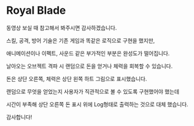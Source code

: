 # Royal Blade
 
동영상 보실 때 참고해서 봐주시면 감사하겠습니다.



스킬, 공격, 방어 기술은 기존 게임과 똑같은 로직으로 구현을 했지만,

애니메이션이나 이펙트, 사운드 같은 부가적인 부분은 완성도가 떨어집니다.



날아오는 오브젝트 격파 시 랜덤으로 돈을 얻거나 체력을 회복할 수 있습니다.

돈은 상단 오른쪽, 체력은 상단 왼쪽 하트 그림으로 표시했습니다.

랜덤으로 무엇을 얻었는지 사용자가 직관적으로 볼 수 있도록 구현했어야 했는데

시간이 부족해 상단 오른쪽 돈 표시 위에 Log형태로 출력하는 것으로 대체 했습니다.



감사합니다!

